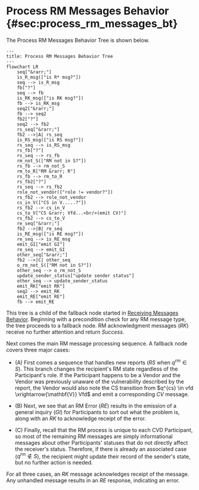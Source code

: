 # Process RM Messages Behavior {#sec:process_rm_messages_bt}

The Process RM Messages Behavior Tree is shown below.

```mermaid
---
title: Process RM Messages Behavior Tree
---
flowchart LR
    seq["&rarr;"]
    is_R_msg(["is R* msg?"])
    seq --> is_R_msg
    fb["?"]
    seq --> fb
    is_RK_msg(["is RK msg?"])
    fb --> is_RK_msg
    seq2["&rarr;"]
    fb --> seq2
    fb2["?"]
    seq2 --> fb2
    rs_seq["&rarr;"]
    fb2 -->|A| rs_seq
    is_RS_msg(["is RS msg?"])
    rs_seq --> is_RS_msg
    rs_fb["?"]
    rs_seq --> rs_fb
    rm_not_S(["RM not in S?"])
    rs_fb --> rm_not_S
    rm_to_R["RM &rarr; R"]
    rs_fb --> rm_to_R
    rs_fb2["?"]
    rs_seq --> rs_fb2
    role_not_vendor(["role != vendor?"])
    rs_fb2 --> role_not_vendor
    cs_in_V(["CS in V.....?"])
    rs_fb2 --> cs_in_V
    cs_to_V["CS &rarr; Vfd...<br/>(emit CV)"]
    rs_fb2 --> cs_to_V
    re_seq["&rarr;"]
    fb2 -->|B| re_seq
    is_RE_msg(["is RE msg?"])
    re_seq --> is_RE_msg
    emit_GI["emit GI"]
    re_seq --> emit_GI
    other_seq["&rarr;"]
    fb2 -->|C| other_seq
    o_rm_not_S(["RM not in S?"])
    other_seq --> o_rm_not_S
    update_sender_status["update sender status"]
    other_seq --> update_sender_status
    emit_RK["emit RK"]
    seq2 --> emit_RK
    emit_RE["emit RE"]
    fb --> emit_RE
```

This tree is a child of the fallback node started in [Receiving Messages Behavior](msg_intro_bt.md).
Beginning with a precondition check for any RM message type, the tree proceeds to a fallback node.
RM acknowledgment messages (_RK_) receive no further attention and return _Success_.

Next comes the main RM message processing sequence.
A fallback node covers three major cases:

- (A) First comes a sequence that handles new reports (_RS_ when
    $q^{rm} \in S$). This branch changes the recipient's
    RM state
    regardless of the Participant's role. If the Participant happens to
    be a Vendor and the Vendor was previously unaware of the
    vulnerability described by the report, the Vendor would also note
    the CS
    transition from $q^{cs} \in vfd \xrightarrow{\mathbf{V}} Vfd$ and
    emit a corresponding _CV_ message.

- (B) Next, we see that an RM Error (_RE_) results in the emission
    of a general inquiry (_GI_) for Participants to sort out what the
    problem is, along with an _RK_ to acknowledge receipt of the error.

- (C) Finally, recall that the RM process is unique to each
    CVD
    Participant, so most of the remaining RM messages are simply informational
    messages about other Participants' statuses that do not directly
    affect the receiver's status. Therefore, if there is already an
    associated case ($q^{rm} \not\in S$), the recipient might update
    their record of the sender's state, but no further action is needed.

For all three cases, an _RK_ message acknowledges receipt of the
message. Any unhandled message results in an _RE_ response, indicating
an error.
